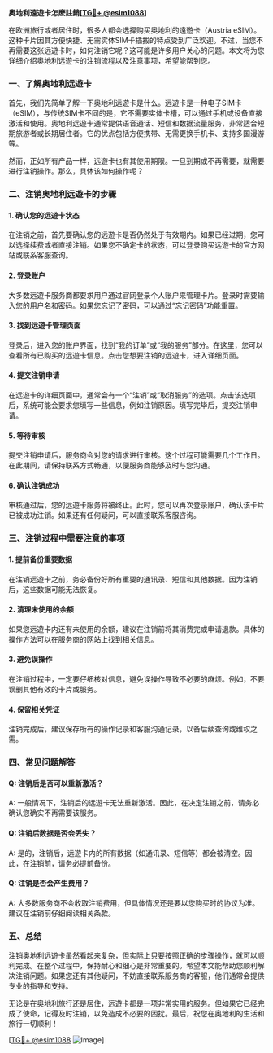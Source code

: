 **奥地利遠遊卡怎麽註銷[[TG💪+ @esim1088](https://t.me/s/esim1088)]**

在欧洲旅行或者居住时，很多人都会选择购买奥地利的遠遊卡（Austria eSIM）。这种卡片因其方便快捷、无需实体SIM卡插拔的特点受到广泛欢迎。不过，当您不再需要这张远遊卡时，如何注销它呢？这可能是许多用户关心的问题。本文将为您详细介绍奥地利远遊卡的注销流程以及注意事项，希望能帮到您。

### 一、了解奥地利远遊卡

首先，我们先简单了解一下奥地利远遊卡是什么。远遊卡是一种电子SIM卡（eSIM），与传统SIM卡不同的是，它不需要实体卡槽，可以通过手机或设备直接激活和使用。奥地利远遊卡通常提供语音通话、短信和数据流量服务，非常适合短期旅游者或长期居住者。它的优点包括方便携带、无需更换手机卡、支持多国漫游等。

然而，正如所有产品一样，远遊卡也有其使用期限。一旦到期或不再需要，就需要进行注销操作。那么，具体该如何操作呢？

### 二、注销奥地利远遊卡的步骤

#### 1. 确认您的远遊卡状态

在注销之前，首先要确认您的远遊卡是否仍然处于有效期内。如果已经过期，您可以选择续费或者直接注销。如果您不确定卡的状态，可以登录购买远遊卡的官方网站或联系客服查询。

#### 2. 登录账户

大多数远遊卡服务商都要求用户通过官网登录个人账户来管理卡片。登录时需要输入您的用户名和密码。如果您忘记了密码，可以通过“忘记密码”功能重置。

#### 3. 找到远遊卡管理页面

登录后，进入您的账户界面，找到“我的订单”或“我的服务”部分。在这里，您可以查看所有已购买的远遊卡信息。点击您想要注销的远遊卡，进入详细页面。

#### 4. 提交注销申请

在远遊卡的详细页面中，通常会有一个“注销”或“取消服务”的选项。点击该选项后，系统可能会要求您填写一些信息，例如注销原因。填写完毕后，提交注销申请。

#### 5. 等待审核

提交注销申请后，服务商会对您的请求进行审核。这个过程可能需要几个工作日。在此期间，请保持联系方式畅通，以便服务商能够及时与您沟通。

#### 6. 确认注销成功

审核通过后，您的远遊卡服务将被终止。此时，您可以再次登录账户，确认该卡片已被成功注销。如果还有任何疑问，可以直接联系客服咨询。

### 三、注销过程中需要注意的事项

#### 1. 提前备份重要数据

在注销远遊卡之前，务必备份好所有重要的通讯录、短信和其他数据。因为注销后，这些数据可能无法恢复。

#### 2. 清理未使用的余额

如果您远遊卡内还有未使用的余额，建议在注销前将其消费完或申请退款。具体的操作方法可以在服务商的网站上找到相关信息。

#### 3. 避免误操作

在注销过程中，一定要仔细核对信息，避免误操作导致不必要的麻烦。例如，不要误删其他有效的卡片或服务。

#### 4. 保留相关凭证

注销完成后，建议保存所有的操作记录和客服沟通记录，以备后续查询或维权之需。

### 四、常见问题解答

#### Q: 注销后是否可以重新激活？
A: 一般情况下，注销后的远遊卡无法重新激活。因此，在决定注销之前，请务必确认您确实不再需要该服务。

#### Q: 注销后数据是否会丢失？
A: 是的，注销后，远遊卡内的所有数据（如通讯录、短信等）都会被清空。因此，在注销前，请务必提前备份。

#### Q: 注销是否会产生费用？
A: 大多数服务商不会收取注销费用，但具体情况还是要以您购买时的协议为准。建议在注销前仔细阅读相关条款。

### 五、总结

注销奥地利远遊卡虽然看起来复杂，但实际上只要按照正确的步骤操作，就可以顺利完成。在整个过程中，保持耐心和细心是非常重要的。希望本文能帮助您顺利解决注销问题。如果您还有其他疑问，不妨直接联系服务商的客服，他们通常会提供专业的指导和支持。

无论是在奥地利旅行还是居住，远遊卡都是一项非常实用的服务。但如果它已经完成了使命，记得及时注销，以免造成不必要的困扰。最后，祝您在奥地利的生活和旅行一切顺利！

[[TG💪+ @esim1088](https://t.me/s/esim1088) ![Image](https://i.postimg.cc/4NQfJmqS/Snipaste-2025-05-13-00-14-12.png)]